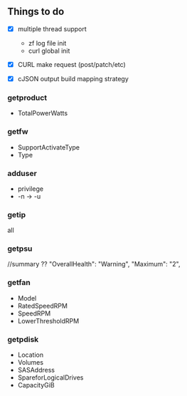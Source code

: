 Things to do
------------

- [x] multiple thread support
    - zf log file init
    - curl global init
- [x] CURL make request (post/patch/etc)
- [x] cJSON output build mapping strategy


### getproduct
- TotalPowerWatts

### getfw
- SupportActivateType 
- Type

### adduser
- privilege
- -n -> -u

### getip
all

### getpsu
//summary ??
"OverallHealth": "Warning",
"Maximum": "2",


### getfan
- Model
- RatedSpeedRPM
- SpeedRPM
- LowerThresholdRPM

### getpdisk
- Location
- Volumes
- SASAddress
- SpareforLogicalDrives
- CapacityGiB
